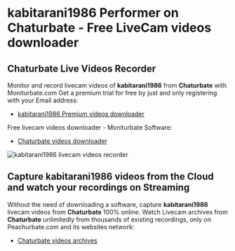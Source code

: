 # kabitarani1986 Performer on Chaturbate - Free LiveCam videos downloader

## Chaturbate Live Videos Recorder

Monitor and record livecam videos of **kabitarani1986** from **Chaturbate** with Moniturbate.com
Get a premium trial for free by just and only registering with your Email address:
* [kabitarani1986 Premium videos downloader](https://moniturbate.com/request-demo-licence-key.html)

Free livecam videos downloader - Moniturbate Software:
* [Chaturbate videos downloader](https://moniturbate.com/moniturbate-download-software.html)

![kabitarani1986 livecam videos recorder](https://peachurnet.com/templates/moniturbate-software.png)


## Capture kabitarani1986 videos from the Cloud and watch your recordings on Streaming

Without the need of downloading a software, capture **kabitarani1986** livecam videos from **Chaturbate** 100% online.
Watch Livecam archives from **Chaturbate** unlimitedly from thousands of existing recordings, only on Peachurbate.com and its websites network:
* [Chaturbate videos archives](https://peachurnet.com/)